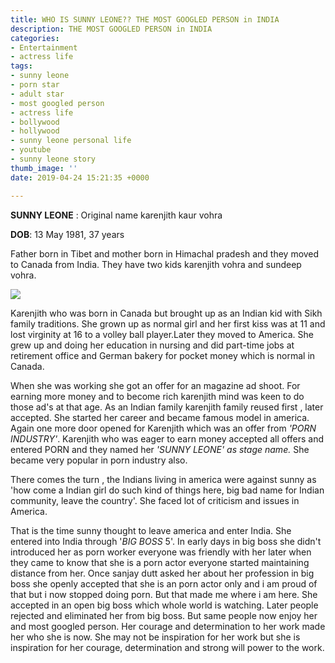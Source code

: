 ```yaml
---
title: WHO IS SUNNY LEONE?? THE MOST GOOGLED PERSON in INDIA
description: THE MOST GOOGLED PERSON in INDIA
categories:
- Entertainment
- actress life
tags:
- sunny leone
- porn star
- adult star
- most googled person
- actress life
- bollywood
- hollywood
- sunny leone personal life
- youtube
- sunny leone story
thumb_image: ''
date: 2019-04-24 15:21:35 +0000

---
```

**SUNNY LEONE** : Original name karenjith kaur vohra

**DOB**: 13 May 1981, 37 years

Father born in Tibet and mother born in Himachal pradesh and they moved to Canada from India. They have two kids karenjith vohra and sundeep vohra.

![](https://res.cloudinary.com/bittu/image/upload/v1556119102/tarasblog/594750734.jpg)

Karenjith who was born in Canada but brought up as an Indian kid with Sikh family traditions. She grown up as normal girl and her first kiss was at 11 and lost virginity at 16 to a volley ball player.Later they moved to America. She grew up and doing her education in nursing and did part-time jobs at retirement office and German bakery for pocket money which is normal in Canada. 

When she was working she got an offer for an magazine ad shoot. For earning more money and to become rich karenjith mind was keen to do those ad's at that age. As an Indian family karenjith family reused first , later accepted. She started her career and became famous model in america. Again one more door opened for Karenjith which was an offer from _'PORN INDUSTRY'_. Karenjith who was eager to earn money accepted all offers and entered PORN and they named her  _'SUNNY LEONE' as stage name._ She became very popular in porn industry also.

There comes the turn , the Indians living in america were against sunny as 'how come a Indian girl do such kind of things here, big bad name for Indian community, leave the country'. She faced lot of criticism and issues in America.

That is the time sunny thought to leave america and enter India. She entered into India through '_BIG BOSS_ 5'. In early days in big boss she didn't introduced her as porn worker everyone was friendly with her later when they came to know that she is a porn actor everyone started maintaining distance from her. Once sanjay dutt asked her about her profession in big boss she openly accepted that she is an porn actor only and i am proud of that but i now stopped doing porn. But that made me where i am here. She accepted in an open big boss which whole world is watching. Later people rejected and eliminated her from big boss.  But same people now enjoy her and most googled person. Her courage and determination to her work made her who she is now. She may not be inspiration for her work but she is inspiration for her courage, determination and strong will power to the work.